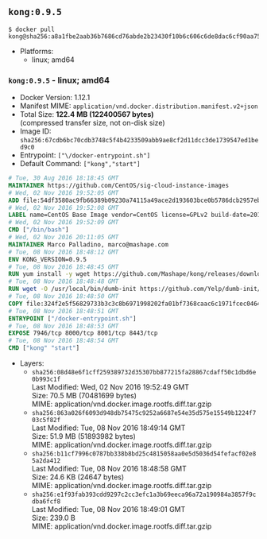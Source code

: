 ## `kong:0.9.5`

```console
$ docker pull kong@sha256:a8a1fbe2aab36b7686cd76abde2b23430f10b6c606c6de8dac6cf90aa75ba343
```

-	Platforms:
	-	linux; amd64

### `kong:0.9.5` - linux; amd64

-	Docker Version: 1.12.1
-	Manifest MIME: `application/vnd.docker.distribution.manifest.v2+json`
-	Total Size: **122.4 MB (122400567 bytes)**  
	(compressed transfer size, not on-disk size)
-	Image ID: `sha256:67cdb6bc70cdb3748c5f4b4233509abb9ae8cf2d11dcc3de1739547ed1bed9c0`
-	Entrypoint: `["\/docker-entrypoint.sh"]`
-	Default Command: `["kong","start"]`

```dockerfile
# Tue, 30 Aug 2016 18:18:45 GMT
MAINTAINER https://github.com/CentOS/sig-cloud-instance-images
# Wed, 02 Nov 2016 19:52:05 GMT
ADD file:54df3580ac9fb66389b09230a74115a49ace2d193603bce0b5786dcb2957eb52 in / 
# Wed, 02 Nov 2016 19:52:08 GMT
LABEL name=CentOS Base Image vendor=CentOS license=GPLv2 build-date=20161102
# Wed, 02 Nov 2016 19:52:09 GMT
CMD ["/bin/bash"]
# Wed, 02 Nov 2016 20:11:05 GMT
MAINTAINER Marco Palladino, marco@mashape.com
# Tue, 08 Nov 2016 18:48:12 GMT
ENV KONG_VERSION=0.9.5
# Tue, 08 Nov 2016 18:48:45 GMT
RUN yum install -y wget https://github.com/Mashape/kong/releases/download/$KONG_VERSION/kong-$KONG_VERSION.el7.noarch.rpm &&     yum clean all
# Tue, 08 Nov 2016 18:48:48 GMT
RUN wget -O /usr/local/bin/dumb-init https://github.com/Yelp/dumb-init/releases/download/v1.1.3/dumb-init_1.1.3_amd64 &&     chmod +x /usr/local/bin/dumb-init
# Tue, 08 Nov 2016 18:48:50 GMT
COPY file:324f2e5f56829733b3c3c8b6971998202fa01bf7368caac6c1971fcec0464e8c in /docker-entrypoint.sh 
# Tue, 08 Nov 2016 18:48:51 GMT
ENTRYPOINT ["/docker-entrypoint.sh"]
# Tue, 08 Nov 2016 18:48:53 GMT
EXPOSE 7946/tcp 8000/tcp 8001/tcp 8443/tcp
# Tue, 08 Nov 2016 18:48:54 GMT
CMD ["kong" "start"]
```

-	Layers:
	-	`sha256:08d48e6f1cff259389732d35307bb877215fa28867cdaff50c1dbd6e0b993c1f`  
		Last Modified: Wed, 02 Nov 2016 19:52:49 GMT  
		Size: 70.5 MB (70481699 bytes)  
		MIME: application/vnd.docker.image.rootfs.diff.tar.gzip
	-	`sha256:863a026f6093d948db75475c9252a6687e54e35d575e15549b1224f703c5f82f`  
		Last Modified: Tue, 08 Nov 2016 18:49:14 GMT  
		Size: 51.9 MB (51893982 bytes)  
		MIME: application/vnd.docker.image.rootfs.diff.tar.gzip
	-	`sha256:b11cf7996c0787bb338b8bd25c4815058aa0e5d5036d54fefacf02e85a2da412`  
		Last Modified: Tue, 08 Nov 2016 18:48:58 GMT  
		Size: 24.6 KB (24647 bytes)  
		MIME: application/vnd.docker.image.rootfs.diff.tar.gzip
	-	`sha256:e1f93fab393cdd9297c2cc3efc1a3b69eeca96a72a190984a3857f9cdba6fcf8`  
		Last Modified: Tue, 08 Nov 2016 18:49:01 GMT  
		Size: 239.0 B  
		MIME: application/vnd.docker.image.rootfs.diff.tar.gzip
